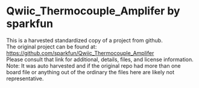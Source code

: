 
# Qwiic_Thermocouple_Amplifer by sparkfun  
This is a harvested standardized copy of a project from github.  
The original project can be found at:  
https://github.com/sparkfun/Qwiic_Thermocouple_Amplifer  
Please consult that link for additional, details, files, and license information.  
Note: It was auto harvested and if the original repo had more than one board file or anything out of the ordinary the files here are likely not representative.  
    